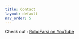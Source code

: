 ```yaml
---
title: Contact
layout: default
nav_order: 5
---
```


Check out : [RoboFarsi on YouTube](https://www.youtube.com/@RoboFarsiChannel)
